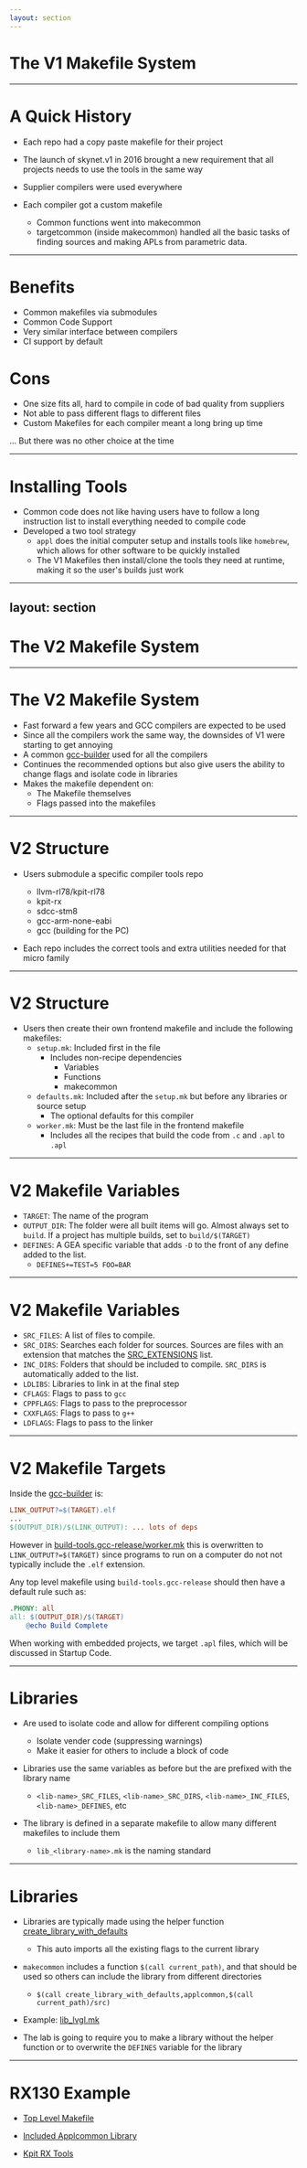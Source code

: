 ```yaml
---
layout: section
---
```


# The V1 Makefile System

---

# A Quick History

- Each repo had a copy paste makefile for their project
- The launch of skynet.v1 in 2016 brought a new requirement that all projects needs to use the tools in the same way
- Supplier compilers were used everywhere

- Each compiler got a custom makefile
  - Common functions went into makecommon
  - targetcommon (inside makecommon) handled all the basic tasks of finding sources and making APLs from parametric data.

---

# Benefits
- Common makefiles via submodules
- Common Code Support
- Very similar interface between compilers
- CI support by default

# Cons

- One size fits all, hard to compile in code of bad quality from suppliers
- Not able to pass different flags to different files
- Custom Makefiles for each compiler meant a long bring up time

... But there was no other choice at the time

---

# Installing Tools

- Common code does not like having users have to follow a long instruction list to install everything needed to compile code
- Developed a two tool strategy
  - `appl` does the initial computer setup and installs tools like `homebrew`, which allows for other software to be quickly installed
  - The V1 Makefiles then install/clone the tools they need at runtime, making it so the user's builds just work

---
layout: section
---

# The V2 Makefile System

---

# The V2 Makefile System

- Fast forward a few years and GCC compilers are expected to be used
- Since all the compilers work the same way, the downsides of V1 were starting to get annoying
- A common [gcc-builder](https://github.com/geappliances/build-tools.gcc-builder) used for all the compilers
- Continues the recommended options but also give users the ability to change flags and isolate code in libraries
- Makes the makefile dependent on:
  - The Makefile themselves
  - Flags passed into the makefiles

---

# V2 Structure

- Users submodule a specific compiler tools repo
  - llvm-rl78/kpit-rl78
  - kpit-rx
  - sdcc-stm8
  - gcc-arm-none-eabi
  - gcc (building for the PC)

- Each repo includes the correct tools and extra utilities needed for that micro family

---

# V2 Structure

- Users then create their own frontend makefile and include the following makefiles:
  - `setup.mk`: Included first in the file
    - Includes non-recipe dependencies
      - Variables
      - Functions
      - makecommon
  - `defaults.mk`: Included after the `setup.mk` but before any libraries or source setup
    - The optional defaults for this compiler
  - `worker.mk`: Must be the last file in the frontend makefile
    - Includes all the recipes that build the code from `.c` and `.apl` to `.apl`

---

# V2 Makefile Variables

- `TARGET`: The name of the program
- `OUTPUT_DIR`: The folder were all built items will go. Almost always set to `build`. If a project has multiple builds, set to `build/$(TARGET)`
- `DEFINES`: A GEA specific variable that adds `-D` to the front of any define added to the list.
  - `DEFINES+=TEST=5 FOO=BAR`

---

# V2 Makefile Variables

- `SRC_FILES`: A list of files to compile.
- `SRC_DIRS`: Searches each folder for sources. Sources are files with an extension that matches the [SRC_EXTENSIONS](https://github.com/geappliances/build-tools.gcc-builder/blob/master/worker.mk#L18C34-L18C34) list.
- `INC_DIRS`: Folders that should be included to compile. `SRC_DIRS` is automatically added to the list.
- `LDLIBS`: Libraries to link in at the final step
- `CFLAGS`: Flags to pass to `gcc`
- `CPPFLAGS`: Flags to pass to the preprocessor
- `CXXFLAGS`: Flags to pass to `g++`
- `LDFLAGS`: Flags to pass to the linker

---

# V2 Makefile Targets

Inside the [gcc-builder](https://github.com/geappliances/build-tools.gcc-builder/blob/master/worker.mk#L12) is:
```makefile
LINK_OUTPUT?=$(TARGET).elf
...
$(OUTPUT_DIR)/$(LINK_OUTPUT): ... lots of deps
```

However in [build-tools.gcc-release/worker.mk](https://github.com/geappliances/build-tools.gcc-release/blob/master/worker.mk#L12) this is overwritten to `LINK_OUTPUT?=$(TARGET)` since programs to run on a computer do not not typically include the `.elf` extension.

Any top level makefile using `build-tools.gcc-release` should then have a default rule such as:

```makefile
.PHONY: all
all: $(OUTPUT_DIR)/$(TARGET)
	@echo Build Complete
```

When working with embedded projects, we target `.apl` files, which will be discussed in Startup Code.

---

# Libraries

- Are used to isolate code and allow for different compiling options
  - Isolate vender code (suppressing warnings)
  - Make it easier for others to include a block of code

- Libraries use the same variables as before but the are prefixed with the library name
  - `<lib-name>_SRC_FILES`, `<lib-name>_SRC_DIRS`, `<lib-name>_INC_FILES`, `<lib-name>_DEFINES`, etc
- The library is defined in a separate makefile to allow many different makefiles to include them
  - `lib_<library-name>.mk` is the naming standard

---

# Libraries

- Libraries are typically made using the helper function [create_library_with_defaults](https://github.com/geappliances/applcommon.makecommon/blob/9bee62d1ba7305eacda583f7d01f3816557c2697/v2/targetcommon/builder/setup.mk#L18)
  - This auto imports all the existing flags to the current library
- `makecommon` includes a function `$(call current_path)`, and that should be used so others can include the library from different directories
  - `$(call create_library_with_defaults,applcommon,$(call current_path)/src)`
- Example: [lib_lvgl.mk](https://github.com/geappliances/applcommon.lvgl-8-3/blob/master/lib_lvgl.mk)

- The lab is going to require you to make a library without the helper function or to overwrite the `DEFINES` variable for the library

---

# RX130 Example

- [Top Level Makefile](https://github.com/geappliances/applcommon.embedded-starter-kit/blob/master/rx130.mk)

- [Included Applcommon Library](https://github.com/geappliances/applcommon.applcommon/blob/master/lib_applcommon.mk)

- [Kpit RX Tools](https://github.com/geappliances/build-tools.kpit-rx)
